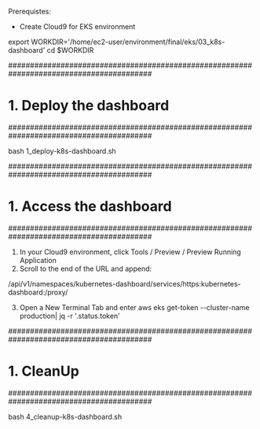 Prerequistes:
- Create Cloud9 for EKS environment

export WORKDIR='/home/ec2-user/environment/final/eks/03_k8s-dashboard'
cd $WORKDIR

#########################################################################################
# 1. Deploy the dashboard
#########################################################################################

bash 1_deploy-k8s-dashboard.sh


#########################################################################################
# 1. Access the dashboard
#########################################################################################

1. In your Cloud9 environment, click Tools / Preview / Preview Running Application
2. Scroll to the end of the URL and append:

/api/v1/namespaces/kubernetes-dashboard/services/https:kubernetes-dashboard:/proxy/

3. Open a New Terminal Tab and enter
aws eks get-token --cluster-name production| jq -r '.status.token'


#########################################################################################
# 1. CleanUp
#########################################################################################

bash 4_cleanup-k8s-dashboard.sh